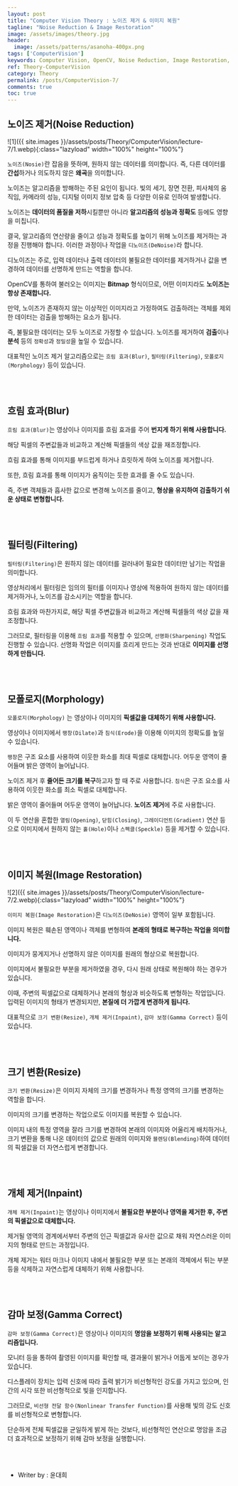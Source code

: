 ```yaml
---
layout: post
title: "Computer Vision Theory : 노이즈 제거 & 이미지 복원"
tagline: "Noise Reduction & Image Restoration"
image: /assets/images/theory.jpg
header:
  image: /assets/patterns/asanoha-400px.png
tags: ['ComputerVision']
keywords: Computer Vision, OpenCV, Noise Reduction, Image Restoration, Blur, Filtering, Morphology, Resize, Inpaint, Gamma Correct
ref: Theory-ComputerVision
category: Theory
permalink: /posts/ComputerVision-7/
comments: true
toc: true
---
```


## 노이즈 제거(Noise Reduction)

![1]({{ site.images }}/assets/posts/Theory/ComputerVision/lecture-7/1.webp){:class="lazyload" width="100%" height="100%"}

`노이즈(Nosie)`란 잡음을 뜻하며, 원하지 않는 데이터를 의미합니다. 즉, 다른 데이터를 **간섭**하거나 의도하지 않은 **왜곡**을 의미합니다.

노이즈는 알고리즘을 방해하는 주된 요인이 됩니다. 빛의 세기, 장면 전환, 피사체의 움직임, 카메라의 성능, 디지털 이미지 정보 압축 등 다양한 이유로 인하여 발생합니다.

노이즈는 **데이터의 품질을 저하**시킬뿐만 아니라 **알고리즘의 성능과 정확도** 등에도 영향을 미칩니다.
 
결국, 알고리즘의 연산량을 줄이고 성능과 정확도를 높이기 위해 노이즈를 제거하는 과정을 진행해야 합니다. 이러한 과정이나 작업을 `디노이즈(DeNoise)`라 합니다.

디노이즈는 주로, 입력 데이터나 출력 데이터의 불필요한 데이터를 제거하거나 값을 변경하여 데이터를 선명하게 만드는 역할을 합니다. 

OpenCV를 통하여 불러오는 이미지는 **Bitmap** 형식이므로, 어떤 이미지라도 **노이즈는 항상 존재합니다.**

만약, 노이즈가 존재하지 않는 이상적인 이미지라고 가정하여도 검출하려는 객체를 제외한 데이터는 검출을 방해하는 요소가 됩니다.

즉, 불필요한 데이터는 모두 노이즈로 가정할 수 있습니다. 노이즈를 제거하여 **검출**이나 **분석** 등의 `정확성`과 `정밀성`을 높일 수 있습니다.

대표적인 노이즈 제거 알고리즘으로는 `흐림 효과(Blur)`, `필터링(Filtering)`,  `모폴로지(Morphology)` 등이 있습니다.

<br>
<br>

## 흐림 효과(Blur)

`흐림 효과(Blur)`는 영상이나 이미지를 흐림 효과를 주어 **번지게 하기 위해 사용합니다.**

해당 픽셀의 주변값들과 비교하고 계산해 픽셀들의 색상 값을 재조정합니다.

흐림 효과를 통해 이미지를 부드럽게 하거나 흐릿하게 하여 노이즈를 제거합니다.

또한, 흐림 효과를 통해 이미지가 움직이는 듯한 효과를 줄 수도 있습니다. 

즉, 주변 객체들과 흡사한 값으로 변경해 노이즈를 줄이고, **형상을 유지하여 검출하기 쉬운 상태로 변형합니다.**

<br>
<br>

## 필터링(Filtering)

`필터링(Filtering)`은 원하지 않는 데이터를 걸러내어 필요한 데이터만 남기는 작업을 의미합니다.

영상처리에서 필터링은 임의의 필터를 이미지나 영상에 적용하여 원하지 않는 데이터를 제거하거나, 노이즈를 감소시키는 역할을 합니다.

흐림 효과와 마찬가지로, 해당 픽셀 주변값들과 비교하고 계산해 픽셀들의 색상 값을 재조정합니다.

그러므로, 필터링을 이용해 `흐림 효과`를 적용할 수 있으며, `선명화(Sharpening)` 작업도 진행할 수 있습니다. 선명화 작업은 이미지를 흐리게 만드는 것과 반대로 **이미지를 선명하게 만듭니다.**

<br>
<br>

## 모폴로지(Morphology)

`모폴로지(Morphology)` 는 영상이나 이미지의 **픽셀값을 대체하기 위해 사용합니다.**

영상이나 이미지에서 `팽창(Dilate)`과 `침식(Erode)`을 이용해 이미지의 정확도를 높일 수 있습니다.

`팽창`은 구조 요소를 사용하여 이웃한 화소를 최대 픽셀로 대체합니다. 어두운 영역이 줄어들며 밝은 영역이 늘어납니다.

노이즈 제거 후 **줄어든 크기를 복구**하고자 할 때 주로 사용합니다. `침식`은 구조 요소를 사용하여 이웃한 화소를 최소 픽셀로 대체합니다.

밝은 영역이 줄어들며 어두운 영역이 늘어납니다. **노이즈 제거**에 주로 사용합니다.

이 두 연산을 혼합한 `열림(Opening)`, `닫힘(Closing)`, `그레이디언트(Gradient)` 연산 등으로 이미지에서 원하지 않는 `홀(Hole)`이나 `스펙클(Speckle)` 등을 제거할 수 있습니다.

<br>
<br>

## 이미지 복원(Image Restoration)

![2]({{ site.images }}/assets/posts/Theory/ComputerVision/lecture-7/2.webp){:class="lazyload" width="100%" height="100%"}

`이미지 복원(Image Restoration)`은 `디노이즈(DeNosie)` 영역이 일부 포함됩니다.

이미지 복원은 훼손된 영역이나 객체를 변형하여 **본래의 형태로 복구하는 작업을 의미합니다.**

이미지가 뭉게지거나 선명하지 않은 이미지를 원래의 형상으로 복원합니다.

이미지에서 불필요한 부분을 제거하였을 경우, 다시 원래 상태로 복원해야 하는 경우가 있습니다.

이때, 주변의 픽셀값으로 대체하거나 본래의 형상과 비슷하도록 변형하는 작업입니다. 입력된 이미지의 형태가 변경되지만, **본질에 더 가깝게 변경하게 됩니다.**

대표적으로 `크기 변환(Resize)`, `개체 제거(Inpaint)`, `감마 보정(Gamma Correct)` 등이 있습니다.

<br>
<br>

## 크기 변환(Resize)

`크기 변환(Resize)`은 이미지 자체의 크기를 변경하거나 특정 영역의 크기를 변경하는 역할을 합니다.

이미지의 크기를 변경하는 작업으로도 이미지를 복원할 수 있습니다.

이미지 내의 특정 영역을 잘라 크기를 변경하여 본래의 이미지와 어울리게 배치하거나, 크기 변환을 통해 나온 데이터의 값으로 원래의 이미지와 `블렌딩(Blending)`하여 데이터의 픽셀값을 더 자연스럽게 변경합니다.

<br>
<br>

## 개체 제거(Inpaint)

`개체 제거(Inpaint)`는 영상이나 이미지에서 **불필요한 부분이나 영역을 제거한 후, 주변의 픽셀값으로 대체합니다.**

제거될 영역의 경계에서부터 주변의 인근 픽셀값과 유사한 값으로 채워 자연스러운 이미지의 형태로 만드는 과정입니다.

개체 제거는 워터 마크나 이미지 내에서 불필요한 부분 또는 본래의 객체에서 튀는 부분 등을 삭제하고 자연스럽게 대체하기 위해 사용합니다.

<br>
<br>

## 감마 보정(Gamma Correct)

`감마 보정(Gamma Correct)`은 영상이나 이미지의 **명암을 보정하기 위해 사용되는 알고리즘입니다.**

모니터 등을 통하여 촬영된 이미지를 확인할 때, 결과물이 밝거나 어둡게 보이는 경우가 있습니다.

디스플레이 장치는 입력 신호에 따라 출력 밝기가 비선형적인 강도를 가지고 있으며, 인간의 시각 또한 비선형적으로 빛을 인지합니다.

그러므로, `비선형 전달 함수(Nonlinear Transfer Function)`를 사용해 빛의 강도 신호를 비선형적으로 변형합니다.

단순하게 전체 픽셀값을 균일하게 밝게 하는 것보다, 비선형적인 연산으로 명암을 조금 더 효과적으로 보정하기 위해 감마 보정을 실행합니다.

<br>
<br>

* Writer by : 윤대희
